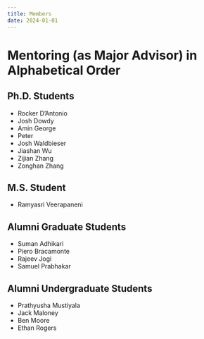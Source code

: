 ```yaml
---
title: Members
date: 2024-01-01
---
```



# Mentoring (as Major Advisor) in Alphabetical Order

## Ph.D. Students
- Rocker D’Antonio
- Josh Dowdy
- Amin George
- Peter
- Josh Waldbieser
- Jiashan Wu
- Zijian Zhang
- Zonghan Zhang

## M.S. Student
- Ramyasri Veerapaneni

## Alumni Graduate Students
- Suman Adhikari
- Piero Bracamonte
- Rajeev Jogi
- Samuel Prabhakar

## Alumni Undergraduate Students
- Prathyusha Mustiyala
- Jack Maloney
- Ben Moore
- Ethan Rogers


